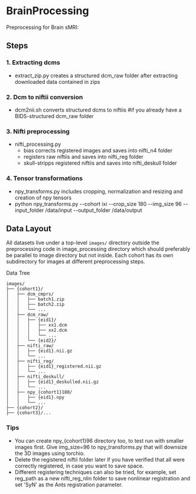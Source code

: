 # BrainProcessing
Preprocessing for Brain sMRI:
## Steps
### 1. Extracting dcms
- extract_zip.py creates a structured dcm_raw folder after extracting downloaded data contained in zips
### 2. Dcm to niftii conversion 
- dcm2nii.sh converts structured dcms to niftiis  #if you already have a BIDS-structured dcm_raw folder 
### 3. Nifti preprocessing 
- nifti_processing.py
  - bias corrects registered images and saves into nifti_n4 folder  
  - registers raw niftiis and saves into nifti_reg folder 
  - skull-stripps registered niftiis and saves into nifti_deskull folder
### 4. Tensor transformations
- npy_transforms.py includes cropping, normalization and resizing and creation of npy tensors
- python npy_transforms.py --cohort ixi --crop_size 180 --img_size 96 --input_folder /data/input --output_folder /data/output
## Data Layout  

All datasets live under a top-level `images/` directory outside the preprocessing code in image_processing directory which should preferably be parallel to image directory but not inside. 
Each cohort has its own subdirectory for images at different preprocessing steps.

Data Tree

```text
images/
├── {cohort1}/
│   ├── dcm_cmprs/
│   │   ├── batch1.zip
│   │   ├── batch2.zip
│   │   └── ...
│   ├── dcm_raw/
│   │   ├── {eid1}/
│   │   │   ├── xx1.dcm
│   │   │   ├── xx2.dcm
│   │   │   └── ...
│   │   └── {eid2}/
│   ├── nifti_raw/
│   │   ├── {eid1}.nii.gz
│   │   └── ...
│   ├── nifti_reg/
│   │   ├── {eid1}_registered.nii.gz
│   │   └── ...
│   ├── nifti_deskull/
│   │   ├── {eid1}_deskulled.nii.gz
│   │   └── ...
│   ├── npy_{cohort1}180/
│   │   ├── {eid1}.npy
│   │   └── ...
├── {cohort2}/
├── {cohort3}/...
```



### Tips
- You can create npy_{cohort1}96 directory too, to test run with smaller images first. Give img_size=96 to npy_transforms.py that will downsize the 3D images using torchio.
- Delete the registered niftii folder later if you have verified that all were correctly registered, in case you want to save space.
- Different registering techniques can also be tried, for example, set reg_path as a new nifti_reg_nlin folder to save nonlinear registration and set 'SyN' as the Ants registration parameter.

